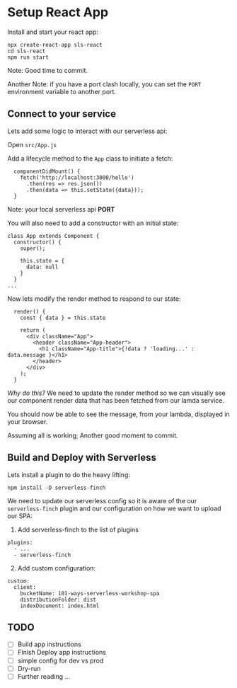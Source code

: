 # Setup React App

Install and start your react app:

```
npx create-react-app sls-react
cd sls-react
npm run start
```

Note: Good time to commit.

Another Note: if you have a port clash locally, you can set the `PORT` environment variable to another port.

## Connect to your service

Lets add some logic to interact with our serverless api:

Open `src/App.js`

Add a lifecycle method to the `App` class to initiate a fetch:

```
  componentDidMount() {
    fetch('http://localhost:3000/hello')
      .then(res => res.json())
      .then(data => this.setState({data}));
  }
```

Note: your local serverless api **PORT**


You will also need to add a constructor with an initial state:

```
class App extends Component {
  constructor() {
    super();

    this.state = {
      data: null
    }
  }
...
```

Now lets modify the render method to respond to our state:

```
  render() {
    const { data } = this.state

    return (
      <div className="App">
        <header className="App-header">
          <h1 className="App-title">{!data ? 'loading...' : data.message }</h1>
        </header>
      </div>
    );
  }
```

*Why do this?* We need to update the render method so we can visually see our component render data that has been fetched from our lamda service.

You should now be able to see the message, from your lambda, displayed in your browser.

Assuming all is working; Another good moment to commit.

## Build and Deploy with Serverless

Lets install a plugin to do the heavy lifting:

```
npm install -D serverless-finch
```

We need to update our serverless config so it is aware of the our `serverless-finch` plugin and our configuration on how we want to upload our SPA:

1. Add serverless-finch to the list of plugins
```
plugins:
  - ...
  - serverless-finch
```

2. Add custom configuration:
```
custom:
  client:
    bucketName: 101-ways-serverless-workshop-spa
    distributionFolder: dist
    indexDocument: index.html
```

## TODO

- [ ] Build app instructions
- [ ] Finish Deploy app instructions
- [ ] simple config for dev vs prod
- [ ] Dry-run
- [ ] Further reading ...
